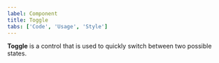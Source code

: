 ```yaml
---
label: Component
title: Toggle
tabs: ['Code', 'Usage', 'Style']
---
```


<page-intro>**Toggle** is a control that is used to quickly switch between two possible states.</page-intro>

<component 
    name="Toggle"
    component="toggle" 
    variation="toggle"
    codepen="ooZqxw"
    hasReactVersion="true"
    hasAngularVersion="true"
    >
</component>
<component 
    name="Small Toggle"
    component="toggle" 
    variation="toggle--small"
    codepen="pagwYV"
    hasReactVersion="true"
    hasAngularVersion="true"
    >
</component>
<component-docs component="toggle"></component-docs>
